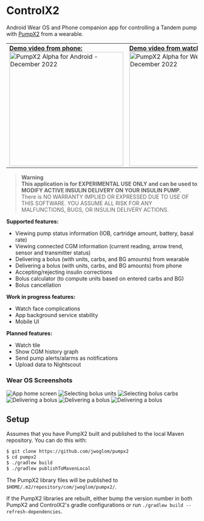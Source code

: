 # ControlX2

Android Wear OS and Phone companion app for controlling a Tandem pump with [PumpX2](https://github.com/jwoglom/pumpx2)
from a wearable.

<table border=0><tr valign=top>
<td>
<a href="https://www.youtube.com/watch?v=FybrFaLCs9Y">
<b>Demo video from phone:</b>
<br />
<img src="https://img.youtube.com/vi/FybrFaLCs9Y/0.jpg" width=300 alt="PumpX2 Alpha for Android - December 2022" title="PumpX2 Alpha for Android - December 2022" />
</a>
</td>
<td>
<a href="https://www.youtube.com/watch?v=jUUlqxDBQdQ">
<b>Demo video from watch:</b>
<br />
<img src="https://img.youtube.com/vi/jUUlqxDBQdQ/0.jpg" width=300 alt="PumpX2 Alpha for Wear OS - December 2022" title="PumpX2 Alpha for Wear OS - December 2022" />
</a>
</td>
</tr></table>

> **Warning**\
> **This application is for EXPERIMENTAL USE ONLY and can be used to MODIFY ACTIVE INSULIN DELIVERY ON YOUR INSULIN PUMP.**\
> There is NO WARRANTY IMPLIED OR EXPRESSED DUE TO USE OF THIS SOFTWARE. YOU ASSUME ALL RISK FOR ANY MALFUNCTIONS, BUGS, OR INSULIN DELIVERY ACTIONS.

**Supported features:**

* Viewing pump status information (IOB, cartridge amount, battery, basal rate) 
* Viewing connected CGM information (current reading, arrow trend, sensor and transmitter status)
* Delivering a bolus (with units, carbs, and BG amounts) from wearable
* Delivering a bolus (with units, carbs, and BG amounts) from phone
* Accepting/rejecting insulin corrections 
* Bolus calculator (to compute units based on entered carbs and BG)
* Bolus cancellation

**Work in progress features:**

* Watch face complications
* App background service stability
* Mobile UI

**Planned features:**

* Watch tile
* Show CGM history graph
* Send pump alerts/alarms as notifications
* Upload data to Nightscout

### Wear OS Screenshots

![App home screen](https://user-images.githubusercontent.com/192620/206879718-91b90287-dbad-4a9d-9905-a43144025a0c.png)
![Selecting bolus units](https://user-images.githubusercontent.com/192620/206879726-5c13adad-0c05-4786-8e1a-b4bd63faae7f.png)
![Selecting bolus carbs](https://user-images.githubusercontent.com/192620/206879731-cc83616b-d4f2-4f06-97ae-0577ebe30d94.png)
![Delivering a bolus](https://user-images.githubusercontent.com/192620/206879740-0f0b2a03-8b9d-4c63-b806-a19b23c44675.png)
![Delivering a bolus](https://user-images.githubusercontent.com/192620/206879749-5b6f6e32-2573-4f7d-acb4-b18448a5d880.png)
![Delivering a bolus](https://user-images.githubusercontent.com/192620/206879759-6ec60327-8d6a-45ae-9f94-4900dbbbc6cd.png)


## Setup

Assumes that you have PumpX2 built and published to the local Maven repository. You can do this with:

```bash
$ git clone https://github.com/jwoglom/pumpx2
$ cd pumpx2
$ ./gradlew build
$ ./gradlew publishToMavenLocal 
```

The PumpX2 library files will be published to `$HOME/.m2/repository/com/jwoglom/pumpx2/`.

If the PumpX2 libraries are rebuilt, either bump the version number in both PumpX2 and ControlX2's gradle
configurations or run `./gradlew build --refresh-dependencies`.
